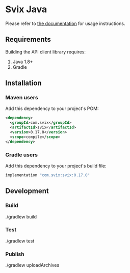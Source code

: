 # Svix Java

Please refer to [the documentation](https://docs.svix.com) for usage instructions.

## Requirements

Building the API client library requires:
1. Java 1.8+
2. Gradle

## Installation

### Maven users

Add this dependency to your project's POM:

```xml
<dependency>
  <groupId>com.svix</groupId>
  <artifactId>svix</artifactId>
  <version>0.17.0</version>
  <scope>compile</scope>
</dependency>
```

### Gradle users

Add this dependency to your project's build file:

```groovy
implementation "com.svix:svix:0.17.0"
```


## Development

### Build

./gradlew build

### Test

./gradlew test

### Publish

./gradlew uploadArchives

